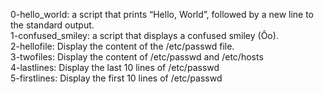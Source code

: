 0-hello_world: a script that prints “Hello, World”, followed by a new line to the standard output.
<br>1-confused_smiley: a script that displays a confused smiley (Ôo).
<br>2-hellofile: Display the content of the /etc/passwd file.
<br>3-twofiles: Display the content of /etc/passwd and /etc/hosts
<br>4-lastlines: Display the last 10 lines of /etc/passwd
<br>5-firstlines: Display the first 10 lines of /etc/passwd
